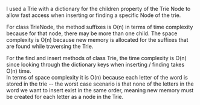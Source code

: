 I used a Trie with a dictionary for the children property of the Trie Node to allow fast access when inserting or finding a specific Node of the trie.

For class TrieNode, the method suffixes is O(n) in terms of time complexity because for that node, there may be more than one child.  The space complexity is O(n) because
new memory is allocated for the suffixes that are found while traversing the Trie.  

For the find and insert methods of class Trie, the time complexity is O(n) since looking through the dictionary keys when inserting / finding takes O(n) time.  
In terms of space complexity it is O(n) because each letter of the word is stored in the trie -- the worst case scenario is that none of the letters in the word we want to insert exist in the same order, meaning new memory must be created for each letter as a node in the Trie.
